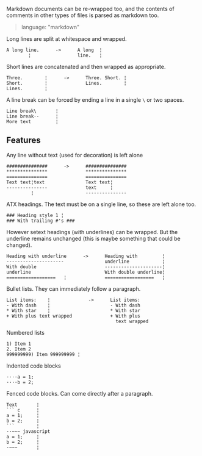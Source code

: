 Markdown documents can be re-wrapped too, and the contents of comments in other types of files is parsed as markdown too.

> language: "markdown"

Long lines are split at whitespace and wrapped.

    A long line.      ->      A long  ¦
            ¦                 line.   ¦

Short lines are concatenated and then wrapped as appropriate.

    Three.        ¦      ->      Three. Short. ¦
    Short.        ¦              Lines.        ¦
    Lines.        ¦

A line break can be forced by ending a line in a single `\` or two spaces.

    Line break\       ¦
    Line break··      ¦
    More text         ¦

## Features ##

Any line without text (used for decoration) is left alone

    ###############      ->      ###############
    ***************              ***************
    ===============              ===============
    Text text¦text               Text text¦
    ---------------              text     ¦
             ¦                   ---------------

ATX headings. The text must be on a single line, so these are left alone too.

    ### Heading style 1 ¦
    ### With trailing #'s ###

However setext headings (with underlines) can be wrapped. But the underline remains unchanged (this is maybe something that could be changed).

    Heading with underline      ->      Heading with         ¦
    ---------------------               underline            ¦
    With double                         ---------------------¦
    underline                           With double underline¦
    ==================   ¦              ==================   ¦

Bullet lists. They can immediately follow a paragraph.

    List items:    ¦              ->      List items:
    - With dash    ¦                      - With dash
    * With star    ¦                      * With star
    + With plus text wrapped              + With plus
                                            text wrapped

Numbered lists

    1) Item 1
    2. Item 2
    999999999) Item 999999999 ¦

Indented code blocks

    ····a = 1;
    ····b = 2;

Fenced code blocks. Can come directly after a paragraph.

    Text       ¦
    ``` c      ¦
    a = 1;     ¦
    b = 2;     ¦
    ```        ¦
    ··~~~ javascript
    a = 1;     ¦
    b = 2;     ¦
    ·~~~       ¦
